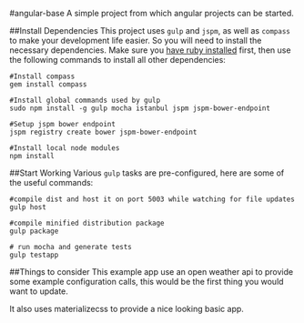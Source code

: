 #angular-base
A simple project from which angular projects can be started.

##Install Dependencies
This project uses `gulp` and `jspm`, as well as `compass` to make your development life easier. So you will need to install the necessary dependencies. Make sure you [have ruby installed](https://www.ruby-lang.org/en/documentation/installation/)  first, then use the following commands to install all other dependencies:
```shell
#Install compass
gem install compass

#Install global commands used by gulp
sudo npm install -g gulp mocha istanbul jspm jspm-bower-endpoint

#Setup jspm bower endpoint
jspm registry create bower jspm-bower-endpoint

#Install local node modules
npm install
```


##Start Working
Various `gulp` tasks are pre-configured, here are some of the useful commands:
```shell
#compile dist and host it on port 5003 while watching for file updates
gulp host

#compile minified distribution package
gulp package

# run mocha and generate tests
gulp testapp
```

##Things to consider
This example app use an open weather api to provide some example configuration calls, this would be the first thing you would want to update.

It also uses materializecss to provide a nice looking basic app.

